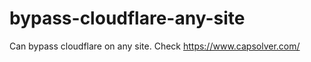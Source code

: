 # bypass-cloudflare-any-site
Can bypass cloudflare on any site. Check https://www.capsolver.com/ 











                                                                                                                                                                                                           